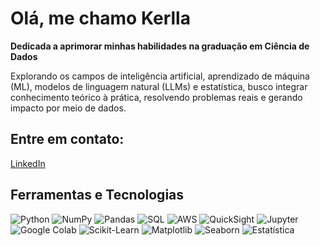 # Olá, me chamo Kerlla

**Dedicada a aprimorar minhas habilidades na graduação em Ciência de Dados**

Explorando os campos de inteligência artificial, aprendizado de máquina (ML), modelos de linguagem natural (LLMs) e estatística, busco integrar conhecimento teórico à prática, resolvendo problemas reais e gerando impacto por meio de dados.

## Entre em contato:
[LinkedIn](https://www.linkedin.com/in/kerlla-analista-de-dados/) 

## Ferramentas e Tecnologias
![Python](https://img.shields.io/badge/Python-3776AB?style=for-the-badge&logo=python&logoColor=white)
![NumPy](https://img.shields.io/badge/NumPy-013243?style=for-the-badge&logo=numpy&logoColor=white)
![Pandas](https://img.shields.io/badge/Pandas-150458?style=for-the-badge&logo=pandas&logoColor=white)
![SQL](https://img.shields.io/badge/SQL-4479A1?style=for-the-badge&logo=postgresql&logoColor=white)
![AWS](https://img.shields.io/badge/AWS-FF9900?style=for-the-badge&logo=amazon-aws&logoColor=white)
![QuickSight](https://img.shields.io/badge/AWS%20QuickSight-232F3E?style=for-the-badge&logo=amazon-aws&logoColor=white)
![Jupyter](https://img.shields.io/badge/Jupyter-F37626?style=for-the-badge&logo=jupyter&logoColor=white)
![Google Colab](https://img.shields.io/badge/Google%20Colab-F9AB00?style=for-the-badge&logo=google-colab&logoColor=white)
![Scikit-Learn](https://img.shields.io/badge/Scikit--Learn-F7931E?style=for-the-badge&logo=scikit-learn&logoColor=white)
![Matplotlib](https://img.shields.io/badge/Matplotlib-11557C?style=for-the-badge&logo=plotly&logoColor=white)
![Seaborn](https://img.shields.io/badge/Seaborn-3776AB?style=for-the-badge&logo=python&logoColor=white)
![Estatística](https://img.shields.io/badge/Estatística-4A90E2?style=for-the-badge&logo=chart-bar&logoColor=white)

